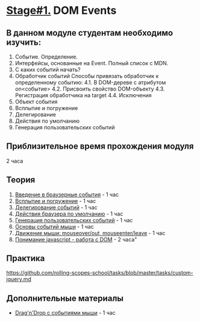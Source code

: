 # [Stage#1.](../../) DOM Events
## В данном модуле студентам необходимо изучить:
1. Событие. Определение.
2. Интерфейсы, основанные на Event. Полный список с MDN.
3. С каких событий начать?
4. Обработчик событий
        Способы привязать обработчик к определенному событию:
        4.1. В DOM-дереве c атрибутом on<cобытие>
        4.2. Присвоить свойство DOM-объекту
        4.3. Регистрация обработчика на target
        4.4. Исключения
5. Объект события
6. Всплытие и погружение
7. Делегирование
8. Действия по умолчанию
9. Генерация пользовательских событий

## Приблизительное время прохождения модуля
2 часа

## Теория 
1. [Введение в браузерные события](https://learn.javascript.ru/introduction-browser-events) - 1 час
2. [Всплытие и погружение](https://learn.javascript.ru/bubbling-and-capturing) - 1 час
3. [Делегирование событий](https://learn.javascript.ru/event-delegation) - 1 час
4. [Действия браузера по умолчанию](https://learn.javascript.ru/default-browser-action) - 1 час
5. [Генерация пользовательских событий](https://learn.javascript.ru/dispatch-events) - 1 час
6. [Основы событий мыши](https://learn.javascript.ru/mouse-events-basics) - 1 час
7. [Движение мыши: mouseover/out, mouseenter/leave](https://learn.javascript.ru/mousemove-mouseover-mouseout-mouseenter-mouseleave) - 1 час
8. [Понимание javascript - работа с DOM](https://www.youtube.com/watch?v=-2WiaSvOj78&feature=youtu.be) - 2 часа"

## Практика 
https://github.com/rolling-scopes-school/tasks/blob/master/tasks/custom-jquery.md

## Дополнительные материалы
- [Drag'n'Drop с событиями мыши](https://learn.javascript.ru/mouse-drag-and-drop) - 1 час
